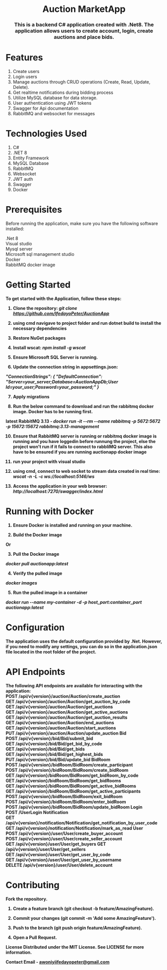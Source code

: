<h1 align="center">Auction MarketApp</h1>
<h3 align="center">This is a backend C# application created with .Net8. The application allows users to create account, login, create auctions and place bids.</h3>

# Features
1. Create users
2. Login users
3. Manage auctions through CRUD operations (Create, Read, Update, Delete).
4. Get realtime notifications during bidding process
5. Utilize MySQL database for data storage.
6. User authentication using JWT tokens
7. Swagger for Api documentation
8. RabbitMQ and websocket for messages

# Technologies Used
1. C#
2. .NET 8
3. Entity Framework
4. MySQL Database
5. RabbitMQ
6. Websocket
7. JWT auth
8. Swagger
9. Docker

# Prerequisites
Before running the application, make sure you have the following software installed:

.Net 8
<br/>
Visual studio
<br/>
Mysql server
<br/>
Microsoft sql management studio
<br/>
Docker
<br/>
RabbitMQ docker image

# Getting Started
<b>To get started with the Application, follow these steps:

1. Clone the repository:
*git clone https://github.com/IfedayoPeter/AuctionApp*

2. using cmd navigave to project folder and run dotnet build to install the necessary dependencies

3. Restore NuGet packages

4. Install wscat:
 *npm install -g wscat*

5. Ensure Microsoft SQL Server is running.

6. Update the connection string in appsettings.json:

 *"ConnectionStrings": { "DefaultConnection": "Server=your_server;Database=AuctionAppDb;User Id=your_user;Password=your_password;" }* 

7. Apply migrations

8. Run the below command to download and run the rabbitmq docker image. Docker has to be running first.
   
latest RabbitMQ 3.13 - 
*docker run -it --rm --name rabbitmq -p 5672:5672 -p 15672:15672 rabbitmq:3.13-management*

10. Ensure that RabbitMQ server is running or rabbitmq docker image is running and you have loggedin before runnung the project, else the project won't run if it fails to connect
   to rabbliMQ server. This also have to be ensured if you are running auctionapp docker image

11. run your project with visual studio

12. using cmd, connect to web socket to stream data created in real time:
 *wscat -n -L -c ws://localhost:5146/ws*

13. Access the application in your web browser:
*http://localhost:7270/swagger/index.html<b/>*

# Running with Docker 

1. <b>Ensure Docker is installed and running on your machine.<b/>

2. <b>Build the Docker image<b/>

**Or**


3. **Pull the Docker image**

*docker pull auctionapp:latest*

4. **Verify the pulled image**

*docker images*

5. **Run the pulled image in a container**

*docker run --name my-container -d -p host_port:container_port auctionapp:latest*



# Configuration
The application uses the default configuration provided by .Net. However, if you need to modify any settings, you can do so in the application.json file located in the root folder of the project.

# API Endpoints
The following API endpoints are available for interacting with the application:
<br>
POST /api/v{version}/auction/Auction/create_auction 
<br/>
GET /api/v{version}/auction/Auction/get_auction_by_code 
<br/>
GET /api/v{version}/auction/Auction/get_auctions 
<br/>
GET /api/v{version}/auction/Auction/get_active_auctions 
<br/>
GET /api/v{version}/auction/Auction/get_auction_results 
<br/>
GET /api/v{version}/auction/Auction/end_auctions 
<br/>
GET /api/v{version}/auction/Auction/start_auctions 
<br/>
PUT /api/v{version}/auction/Auction/update_auction Bid 
<br/>
POST /api/v{version}/bid/Bid/submit_bid 
<br/>
GET /api/v{version}/bid/Bid/get_bid_by_code 
<br/>
GET /api/v{version}/bid/Bid/get_bids 
<br/>
GET /api/v{version}/bid/Bid/get_highest_bids 
<br/>
PUT /api/v{version}/bid/Bid/update_bid BidRoom 
<br/>
POST /api/v{version}/bidRoom/BidRoom/create_participant 
<br/>
POST /api/v{version}/bidRoom/BidRoom/create_bidRoom 
<br/>
GET /api/v{version}/bidRoom/BidRoom/get_bidRoom_by_code 
<br/>
GET /api/v{version}/bidRoom/BidRoom/get_bidRooms 
<br/>
GET /api/v{version}/bidRoom/BidRoom/get_active_bidRooms 
<br/>
GET /api/v{version}/bidRoom/BidRoom/get_active_participants 
<br/>
POST /api/v{version}/bidRoom/BidRoom/exit_bidRoom 
<br/>
POST /api/v{version}/bidRoom/BidRoom/enter_bidRoom 
<br/>
POST /api/v{version}/bidRoom/BidRoom/update_bidRoom Login 
<br/>
POST /UserLogin Notification 
<br/>
GET /api/v{version}/notification/Notification/get_notification_by_user_code 
<br/>
GET /api/v{version}/notification/Notification/mark_as_read User
<br/>
POST /api/v{version}/user/User/create_buyer_account 
<br/>
POST /api/v{version}/user/User/create_seller_account 
<br/>
GET /api/v{version}/user/User/get_buyers GET /api/v{version}/user/User/get_sellers 
<br/>
GET /api/v{version}/user/User/get_user_by_code 
<br/>
GET /api/v{version}/user/User/get_user_by_username 
<br/>
DELETE /api/v{version}/user/User/delete_account 


# Contributing 

<b>Fork the repository.

1. Create a feature branch (git checkout -b feature/AmazingFeature).

2. Commit your changes (git commit -m 'Add some AmazingFeature').

3. Push to the branch (git push origin feature/AmazingFeature). 

4. Open a Pull Request. <b/>

License Distributed under the MIT License. See LICENSE for more information.

Contact Email - awoniyiifedayopeter@gmail.com
